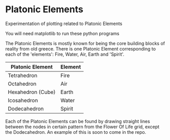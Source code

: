 # Platonic Elements
Experimentation of plotting related to Platonic Elements

You will need matplotlib to run these python programs

The Platonic Elements is mostly known for being the core building blocks of reality from old greece.
There is one Platonic Element corresponding to each of the 'elements': Fire, Water, Air, Earth and 'Spirit'.

Platonic Element | Element 
---|---
Tetrahedron       | Fire    
Octahedron        | Air
Hexahedron (Cube) | Earth
Icosahedron       | Water
Dodecahedron     | Spirit

Each of the Platonic Elements can be found by drawing straight lines between the nodes in certain pattern from the Flower Of Life grid, except the Dodecahedron.
An example of this is soon to come in the repo.
